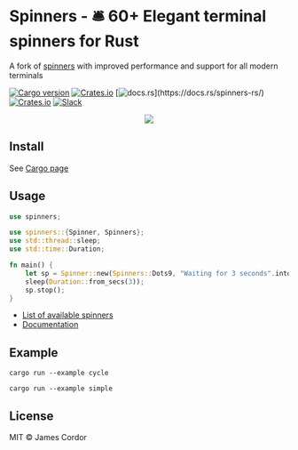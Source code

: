 # Spinners - 🛎 60+ Elegant terminal spinners for Rust

A fork of [spinners](https://github.com/FGRibreau/spinners) with improved performance and support for all modern terminals

[![Cargo version](https://img.shields.io/crates/v/spinners-rs.svg)](https://crates.io/crates/spinners-rs)
[![Crates.io](https://img.shields.io/crates/l/spinners-rs.svg)](https://crates.io/crates/spinners-rs)
[![docs.rs](https://img.shields.io/badge/docs-👌-4EC329.svg?)](https://docs.rs/spinners-rs/)
[![Crates.io](https://img.shields.io/crates/d/spinners-rs.svg)](https://crates.io/crates/spinners-rs)
[![Slack](https://img.shields.io/badge/Slack-Join%20our%20tech%20community-17202A?logo=slack)](https://join.slack.com/t/fgribreau/shared_invite/zt-edpjwt2t-Zh39mDUMNQ0QOr9qOj~jrg)

<p align="center"><img src="https://media.giphy.com/media/3oxHQyZfOJjlL3bhRK/giphy.gif"></p>

## Install

See [Cargo page](https://crates.io/crates/spinners-rs)

## Usage

```rust
use spinners;

use spinners::{Spinner, Spinners};
use std::thread::sleep;
use std::time::Duration;

fn main() {
    let sp = Spinner::new(Spinners::Dots9, "Waiting for 3 seconds".into());
    sleep(Duration::from_secs(3));
    sp.stop();
}
```

- [List of available spinners](src/utils/spinner_names.rs)
- [Documentation](https://docs.rs/spinners-rs/)

## Example

```shell
cargo run --example cycle
```

```shell
cargo run --example simple
```

## License

MIT © James Cordor
